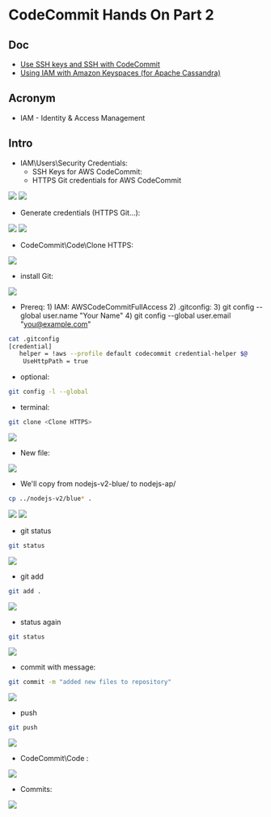 # CodeCommit Hands On Part 2

## Doc
* [Use SSH keys and SSH with CodeCommit](https://docs.aws.amazon.com/IAM/latest/UserGuide/id_credentials_ssh-keys.html?icmpid=docs_iam_console#ssh-keys-code-commit)
* [Using IAM with Amazon Keyspaces (for Apache Cassandra)](https://docs.aws.amazon.com/IAM/latest/UserGuide/id_credentials_keyspaces.html?icmpid=docs_iam_console)

## Acronym
* IAM - Identity & Access Management

## Intro
* IAM\Users\Security Credentials:
    * SSH Keys for AWS CodeCommit:
    * HTTPS Git credentials for AWS CodeCommit

[<img src="https://i.imgur.com/1bmlrjj.png">](https://i.imgur.com/1bmlrjj.png)
[<img src="https://i.imgur.com/TXF0NHn.png">](https://i.imgur.com/TXF0NHn.png)

* Generate credentials (HTTPS Git...):

[<img src="https://i.imgur.com/iPbDlUj.png">](https://i.imgur.com/iPbDlUj.png)
[<img src="https://i.imgur.com/tI4WYIc.png">](https://i.imgur.com/tI4WYIc.png)

* CodeCommit\Code\Clone HTTPS:

[<img src="https://i.imgur.com/4Z49LMD.png">](https://i.imgur.com/4Z49LMD.png)

* install Git:

[<img src="https://i.imgur.com/qBPWWvk.png">](https://i.imgur.com/qBPWWvk.png)

* Prereq:
      1) IAM: AWSCodeCommitFullAccess 
      2) .gitconfig:
      3)  git config --global user.name "Your Name"
      4) git config --global user.email "you@example.com"
````bash
cat .gitconfig
[credential]
   helper = !aws --profile default codecommit credential-helper $@
	UseHttpPath = true
````

* optional: 
````bash
git config -l --global
````

* terminal:
````bash
git clone <Clone HTTPS>
````

[<img src="https://i.imgur.com/M9zgfqn.png">](https://i.imgur.com/M9zgfqn.png)

* New file:

[<img src="https://i.imgur.com/oApTiqC.png">](https://i.imgur.com/oApTiqC.png)

* We'll copy from nodejs-v2-blue/ to nodejs-ap/
````bash
cp ../nodejs-v2/blue* .
````

[<img src="https://i.imgur.com/jJIYLVy.png">](https://i.imgur.com/jJIYLVy.png)
[<img src="https://i.imgur.com/lF1weNV.png">](https://i.imgur.com/lF1weNV.png)

* git status
````bash
git status
````

[<img src="https://i.imgur.com/OGSl5nb.png">](https://i.imgur.com/OGSl5nb.png)

* git add
````bash
git add .
````

[<img src="https://i.imgur.com/mDtrQXT.png">](https://i.imgur.com/mDtrQXT.png)

* status again
````bash
git status
````

[<img src="https://i.imgur.com/7MavdVQ.png">](https://i.imgur.com/7MavdVQ.png)

* commit with message:
````bash
git commit -m "added new files to repository"
````

[<img src="https://i.imgur.com/vwCkKtE.png">](https://i.imgur.com/vwCkKtE.png)

* push
````bash
git push
````

[<img src="https://i.imgur.com/MtWvaOB.png">](https://i.imgur.com/MtWvaOB.png)

* CodeCommit\Code :

[<img src="https://i.imgur.com/obiYt2x.png">](https://i.imgur.com/obiYt2x.png)

* Commits:

[<img src="https://i.imgur.com/jFuyP2M.png">](https://i.imgur.com/jFuyP2M.png)
